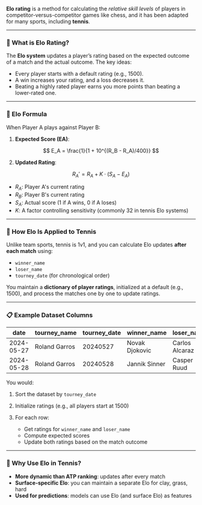 **Elo rating** is a method for calculating the *relative skill levels* of players in competitor-versus-competitor games like chess, and it has been adapted for many sports, including **tennis**.

---

### 🔢 What is Elo Rating?

The **Elo system** updates a player’s rating based on the expected outcome of a match and the actual outcome. The key ideas:

* Every player starts with a default rating (e.g., 1500).
* A win increases your rating, and a loss decreases it.
* Beating a highly rated player earns you more points than beating a lower-rated one.

---

### 🧮 Elo Formula

When Player A plays against Player B:

1. **Expected Score (EA)**:

$$
E_A = \frac{1}{1 + 10^{(R_B - R_A)/400}}
$$

2. **Updated Rating**:

$$
R_A' = R_A + K \cdot (S_A - E_A)
$$

* $R_A$: Player A's current rating
* $R_B$: Player B's current rating
* $S_A$: Actual score (1 if A wins, 0 if A loses)
* $K$: A factor controlling sensitivity (commonly 32 in tennis Elo systems)

---

### 🎾 How Elo Is Applied to Tennis

Unlike team sports, tennis is 1v1, and you can calculate Elo updates **after each match** using:

* `winner_name`
* `loser_name`
* `tourney_date` (for chronological order)

You maintain a **dictionary of player ratings**, initialized at a default (e.g., 1500), and process the matches one by one to update ratings.

---

### 📋 Example Dataset Columns

| date       | tourney\_name | tourney\_date | winner\_name   | loser\_name    |
| ---------- | ------------- | ------------- | -------------- | -------------- |
| 2024-05-27 | Roland Garros | 20240527      | Novak Djokovic | Carlos Alcaraz |
| 2024-05-28 | Roland Garros | 20240528      | Jannik Sinner  | Casper Ruud    |

You would:

1. Sort the dataset by `tourney_date`
2. Initialize ratings (e.g., all players start at 1500)
3. For each row:

   * Get ratings for `winner_name` and `loser_name`
   * Compute expected scores
   * Update both ratings based on the match outcome

---

### 🧠 Why Use Elo in Tennis?

* **More dynamic than ATP ranking**: updates after every match
* **Surface-specific Elo**: you can maintain a separate Elo for clay, grass, hard
* **Used for predictions**: models can use Elo (and surface Elo) as features
